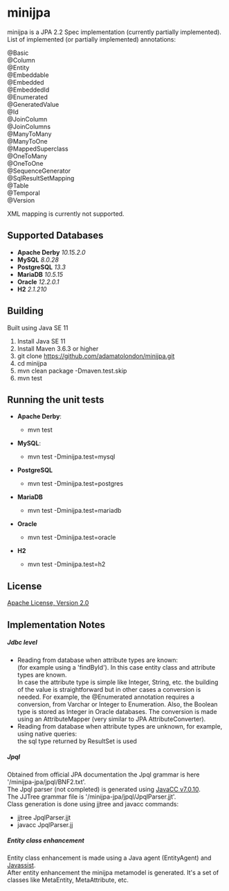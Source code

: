 # minijpa
minijpa is a JPA 2.2 Spec implementation (currently partially implemented).  
List of implemented (or partially implemented) annotations:  

@Basic  
@Column  
@Entity  
@Embeddable  
@Embedded  
@EmbeddedId  
@Enumerated  
@GeneratedValue  
@Id  
@JoinColumn  
@JoinColumns  
@ManyToMany  
@ManyToOne  
@MappedSuperclass  
@OneToMany  
@OneToOne  
@SequenceGenerator  
@SqlResultSetMapping  
@Table  
@Temporal  
@Version  


XML mapping is currently not supported.  

## Supported Databases  
- **Apache Derby** *10.15.2.0*  
- **MySQL** *8.0.28*  
- **PostgreSQL** *13.3*  
- **MariaDB** *10.5.15*  
- **Oracle** *12.2.0.1*  
- **H2** *2.1.210*  

## Building  
Built using Java SE 11    
1. Install Java SE 11  
2. Install Maven 3.6.3 or higher  
3. git clone https://github.com/adamatolondon/minijpa.git
4. cd minijpa  
5. mvn clean package -Dmaven.test.skip  
6. mvn test  

## Running the unit tests  
- **Apache Derby**:  
     - mvn test  
  

- **MySQL**:  
    - mvn test -Dminijpa.test=mysql  
  

- **PostgreSQL**  
    - mvn test -Dminijpa.test=postgres  
  

- **MariaDB**  
    - mvn test -Dminijpa.test=mariadb  
  

- **Oracle**  
    - mvn test -Dminijpa.test=oracle  
  

- **H2**  
    - mvn test -Dminijpa.test=h2  
  
## License  
[Apache License, Version 2.0](https://www.apache.org/licenses/LICENSE-2.0)  

## Implementation Notes  
##### Jdbc level  
- Reading from database when attribute types are known:  
(for example using a 'findById'). In this case entity class and attribute types are known.  
In case the attribute type is simple like Integer, String, etc. the building of the value is straightforward but in other cases a conversion is needed. For example, the @Enumerated annotation requires a conversion, from Varchar or Integer to Enumeration. Also, the Boolean type is stored as Integer in Oracle databases. The conversion is made using an AttributeMapper (very similar to JPA AttributeConverter).  
- Reading from database when attribute types are unknown, for example, using native queries:  
the sql type returned by ResultSet is used  

##### Jpql  
Obtained from official JPA documentation the Jpql grammar is here '/minijpa-jpa/jpql/BNF2.txt'.  
The Jpql parser (not completed) is generated using [JavaCC v7.0.10](https://javacc.github.io/javacc/).  
The JJTree grammar file is '/minijpa-jpa/jpql/JpqlParser.jjt'.  
Class generation is done using jjtree and javacc commands:  
- jjtree JpqlParser.jjt  
- javacc JpqlParser.jj  

##### Entity class enhancement  
Entity class enhancement is made using a Java agent (EntityAgent) and [Javassist](https://www.javassist.org/).  
After entity enhancement the minijpa metamodel is generated. It's a set of classes like MetaEntity, MetaAttribute, etc.  





